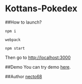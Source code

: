 # Kottans-Pokedex

##How to launch?
```
npm i
```
```
webpack
```
```
npm start
```
Then go to [http://localhost:3000](http://localhost:3000)

##Demo
You can try demo [here](https://necto68.github.io/Kottans-Pokedex/demo/).

##Author
[necto68](https://github.com/necto68)
